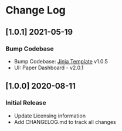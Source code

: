 # Change Log

## [1.0.1] 2021-05-19
### Bump Codebase

- Bump Codebase: [Jinja Template](https://github.com/app-generator/boilerplate-code-jinja) v1.0.5
- UI: Paper Dashboard - v2.0.1

## [1.0.0] 2020-08-11
### Initial Release

- Update Licensing information
- Add CHANGELOG.md to track all changes
